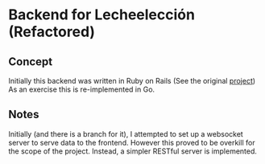 # Backend for Lecheelección (Refactored)
## Concept
Initially this backend was written in Ruby on Rails (See the original [project](https://github.com/CaninoDev/lecheleccion)) As an exercise this is re-implemented in Go.
## Notes
Initially (and there is a branch for it), I attempted to set up a websocket server to serve data to the frontend. However this proved to be overkill for the scope of the project. Instead, a simpler RESTful server is implemented. 
